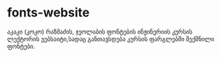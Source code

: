 # fonts-website
აკაკი (კოკო) რაზმაძის, ჯეოლაბის ფონტების ინჟინერიის კურსის ლექტორის ვებსაიტი,სადაც განთავსდება კურსის ფარგლებში შექმნილი ფონტები.
